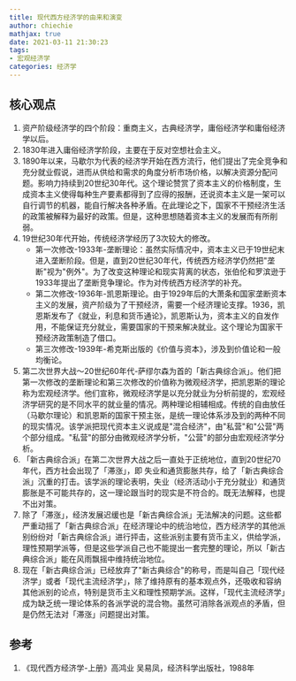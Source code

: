 ```yaml
---
title: 现代西方经济学的由来和演变
author: chiechie
mathjax: true
date: 2021-03-11 21:30:23
tags:
- 宏观经济学
categories: 经济学
---
```


## 核心观点

1. 资产阶级经济学的四个阶段：重商主义，古典经济学，庸俗经济学和庸俗经济学以后。
2. 1830年进入庸俗经济学阶段，主要在于反对空想社会主义。
3. 1890年以来，马歇尔为代表的经济学开始在西方流行，他们提出了完全竞争和充分就业假说，进而从供给和需求的角度分析市场价格，以解决资源分配问题。影响力持续到20世纪30年代。这个理论赞赏了资本主义的价格制度，生成资本主义使得每种生产要素都得到了应得的报酬，还说资本主义是一架可以自行调节的机器，能自行解决各种矛盾。在此理论之下，国家不干预经济生活的政策被解释为最好的政策。但是，这种思想随着资本主义的发展而有所削弱。
4. 19世纪30年代开始，传统经济学经历了3次较大的修改。
	- 第一次修改-1933年-垄断理论：虽然实际情况中，资本主义已于19世纪末进入垄断阶段。但是，直到20世纪30年代，传统西方经济学仍然把"垄断"视为"例外"。为了改变这种理论和现实背离的状态，张伯伦和罗滨逊于1933年提出了垄断竞争理论。作为对传统西方经济学的补充。
	- 第二次修改-1936年-凯恩斯理论。由于1929年后的大萧条和国家垄断资本主义的发展，资产阶级为了干预经济，需要一个经济理论支撑。1936，凯恩斯发布了《就业，利息和货币通论》，凯恩斯认为，资本主义的自发作用，不能保证充分就业，需要国家的干预来解决就业。这个理论为国家干预经济政策制造了借口。
	- 第三次修改-1939年-希克斯出版的《价值与资本》，涉及到价值论和一般均衡论。
8. 第二次世界大战～20世纪60年代-萨缪尔森为首的「新古典综合派」。他们把第一次修改的垄断理论和第三次修改的价值称为微观经济学，把凯恩斯的理论称为宏观经济学。他们宣称，微观经济学是以充分就业为分析前提的，宏观经济学研究的是不同水平的就业量的情况。两种理论相辅相成。传统的自由放任（马歇尔理论）和凯恩斯的国家干预主张，是统一理论体系涉及到的两种不同的现实情况。该学派把现代资本主义说成是"混合经济"，由"私营"和"公营"两个部分组成。"私营"的部分由微观经济学分析，"公营"的部分由宏观经济学分析。
9. 「新古典综合派」在第二次世界大战之后一直处于正统地位，直到20世纪70年代，西方社会出现了「滞涨」，即 失业和通货膨胀共存，给了「新古典综合派」沉重的打击。该学派的理论表明，失业（经济活动小于充分就业）和通货膨胀是不可能共存的，这一理论跟当时的现实是不符合的。既无法解释，也提不出对策。
10. 除了「滞涨」，经济发展迟缓也是「新古典综合派」无法解决的问题。这些都严重动摇了「新古典综合派」在经济理论中的统治地位，西方经济学的其他派别纷纷对「新古典综合派」进行抨击，这些派别主要有货币主义，供给学派，理性预期学派等，但是这些学派自己也不能提出一套完整的理论，所以「新古典综合派」能在风雨飘摇中维持统治地位。
11. 现在「新古典综合派」已经放弃了"新古典综合"的称号，而是叫自己「现代经济学」或者「现代主流经济学」，除了维持原有的基本观点外，还吸收和容纳其他派别的论点，特别是货币主义和理性预期学派。这样，「现代主流经济学」成为缺乏统一理论体系的各派学说的混合物。虽然可消除各派观点的矛盾，但是仍然无法对「滞涨」问题提出对策。
   

## 参考

1. 《现代西方经济学-上册》高鸿业 吴易凤，经济科学出版社，1988年